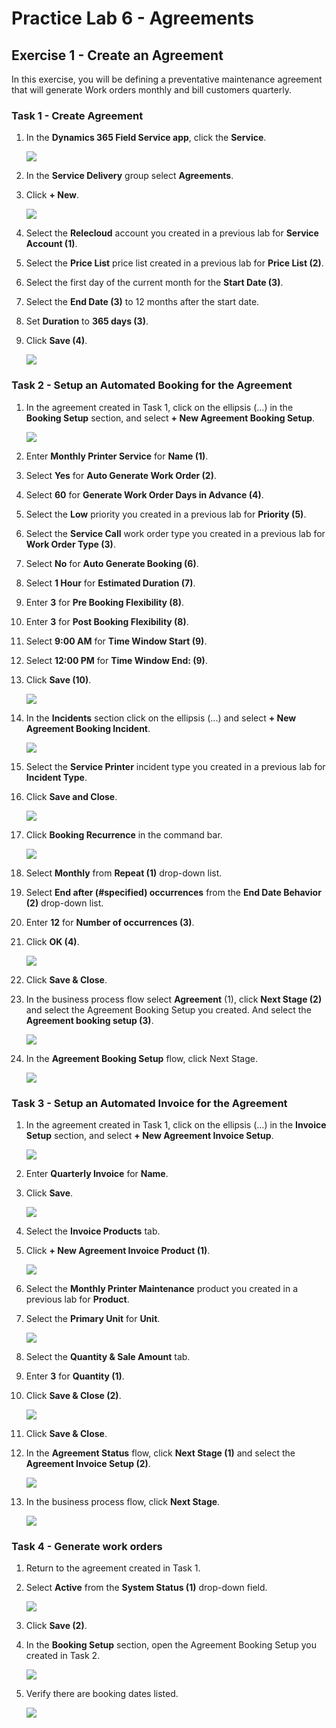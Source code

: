 # Practice Lab 6 - Agreements

## Exercise 1 - Create an Agreement

In this exercise, you will be defining a preventative maintenance agreement that will generate Work orders monthly and bill customers quarterly.


### Task 1 - Create Agreement

1. In the **Dynamics 365 Field Service app**, click the **Service**.

    ![](../images/priorities-07.png)

1. In the **Service Delivery** group select **Agreements**.

1. Click **+ New**.

    ![](../images/agreements-01.png)

1. Select the **Relecloud** account you created in a previous lab for **Service Account (1)**.

1. Select the **Price List** price list created in a previous lab for **Price List (2)**.

1. Select the first day of the current month for the **Start Date (3)**.

1. Select the **End Date (3)** to 12 months after the start date.

1. Set **Duration** to **365 days (3)**.

1. Click **Save (4)**.

    ![](../images/agreements-02.png)

### Task 2 - Setup an Automated Booking for the Agreement

1. In the agreement created in Task 1, click on the ellipsis (...) in the **Booking Setup** section, and select **+ New Agreement Booking Setup**.

    ![](../images/agreements-03.png)

1. Enter **Monthly Printer Service** for **Name (1)**.

1. Select **Yes** for **Auto Generate Work Order (2)**.

1. Select **60** for **Generate Work Order Days in Advance (4)**.

1. Select the **Low** priority you created in a previous lab for **Priority  (5)**.

1. Select the **Service Call** work order type you created in a previous lab for **Work Order Type (3)**.

1. Select **No** for **Auto Generate Booking (6)**.

1. Select **1 Hour** for **Estimated Duration (7)**.

1. Enter **3** for **Pre Booking Flexibility (8)**.

1. Enter **3** for **Post  Booking Flexibility (8)**.

1. Select **9:00 AM** for **Time Window Start (9)**.

1. Select **12:00 PM** for **Time Window End: (9)**.

1. Click **Save (10)**.

    ![](../images/agreements-04.png)

1. In the **Incidents** section click on the ellipsis (...) and select **+ New Agreement Booking Incident**.

    ![](../images/agreements-05.png)

1. Select the **Service Printer** incident type you created in a previous lab for **Incident Type**.

1. Click **Save and Close**.

    ![](../images/agreements-06.png)

1. Click **Booking Recurrence** in the command bar.

    ![](../images/agreements-07.png)

1. Select **Monthly** from **Repeat (1)** drop-down list.

1. Select **End after (#specified) occurrences** from the **End Date Behavior (2)** drop-down list.

1. Enter **12** for **Number of occurrences (3)**.

1. Click **OK  (4)**.

    ![](../images/agreements-08.png)

1. Click **Save & Close**.

1. In the business process flow select **Agreement** (1), click **Next Stage (2)** and select the Agreement Booking Setup you created. And select the **Agreement booking setup (3)**.

    ![](../images/agreements-09.png)


1. In the **Agreement Booking Setup** flow, click Next Stage.

    ![](../images/agreements-10.png)

### Task 3 - Setup an Automated Invoice for the Agreement

1. In the agreement created in Task 1, click on the ellipsis (...) in the **Invoice Setup** section, and select **+ New Agreement Invoice Setup**.

    ![](../images/agreements-11.png)

1. Enter **Quarterly Invoice** for **Name**.

1. Click **Save**.

    ![](../images/agreements-12.png)

1. Select the **Invoice Products** tab.

1. Click **+ New Agreement Invoice Product (1)**.

    ![](../images/agreements-13.png)

1. Select the **Monthly Printer Maintenance** product you created in a previous lab for **Product**.

1. Select the **Primary Unit** for **Unit**.

    ![](../images/agreements-14.png)

1. Select the **Quantity & Sale Amount** tab.

1. Enter **3** for **Quantity (1)**.

1. Click **Save & Close (2)**.

    ![](../images/agreements-15.png)

1. Click **Save & Close**.

1. In the **Agreement Status** flow, click **Next Stage (1)** and select the **Agreement Invoice Setup (2)**.

    ![](../images/agreements-16.png)

1. In the business process flow, click **Next Stage**.

    ![](../images/agreements-17.png)

### Task 4 - Generate work orders

1. Return to the agreement created in Task 1.

1. Select **Active** from the **System Status (1)** drop-down field.

    ![](../images/agreements-18.png)

1. Click **Save (2)**.

1. In the **Booking Setup** section, open the Agreement Booking Setup you created in Task 2.

    ![](../images/agreements-20.png)

1. Verify there are booking dates listed.

    ![](../images/agreements-19.png)
